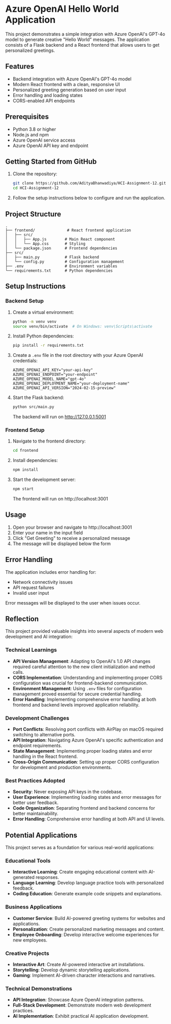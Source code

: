 # Azure OpenAI Hello World Application

This project demonstrates a simple integration with Azure OpenAI's GPT-4o model to generate creative "Hello World" messages. The application consists of a Flask backend and a React frontend that allows users to get personalized greetings.

## Features

- Backend integration with Azure OpenAI's GPT-4o model
- Modern React frontend with a clean, responsive UI
- Personalized greeting generation based on user input
- Error handling and loading states
- CORS-enabled API endpoints

## Prerequisites

- Python 3.8 or higher
- Node.js and npm
- Azure OpenAI service access
- Azure OpenAI API key and endpoint

## Getting Started from GitHub

1. Clone the repository:
   ```bash
   git clone https://github.com/AdityaBhanwadiya/HCI-Assignment-12.git
   cd HCI-Assignment-12
   ```

2. Follow the setup instructions below to configure and run the application.

## Project Structure

```
.
├── frontend/              # React frontend application
│   ├── src/
│   │   ├── App.js        # Main React component
│   │   └── App.css       # Styling
│   └── package.json      # Frontend dependencies
├── src/
│   ├── main.py           # Flask backend
│   └── config.py         # Configuration management
├── .env                  # Environment variables
└── requirements.txt      # Python dependencies
```

## Setup Instructions

### Backend Setup

1. Create a virtual environment:
   ```bash
   python -m venv venv
   source venv/bin/activate  # On Windows: venv\Scripts\activate
   ```

2. Install Python dependencies:
   ```bash
   pip install -r requirements.txt
   ```

3. Create a `.env` file in the root directory with your Azure OpenAI credentials:
   ```
   AZURE_OPENAI_API_KEY="your-api-key"
   AZURE_OPENAI_ENDPOINT="your-endpoint"
   AZURE_OPENAI_MODEL_NAME="gpt-4o"
   AZURE_OPENAI_DEPLOYMENT_NAME="your-deployment-name"
   AZURE_OPENAI_API_VERSION="2024-02-15-preview"
   ```

4. Start the Flask backend:
   ```bash
   python src/main.py
   ```
   The backend will run on http://127.0.0.1:5001

### Frontend Setup

1. Navigate to the frontend directory:
   ```bash
   cd frontend
   ```

2. Install dependencies:
   ```bash
   npm install
   ```

3. Start the development server:
   ```bash
   npm start
   ```
   The frontend will run on http://localhost:3001

## Usage

1. Open your browser and navigate to http://localhost:3001
2. Enter your name in the input field
3. Click "Get Greeting" to receive a personalized message
4. The message will be displayed below the form

## Error Handling

The application includes error handling for:
- Network connectivity issues
- API request failures
- Invalid user input

Error messages will be displayed to the user when issues occur.

## Reflection

This project provided valuable insights into several aspects of modern web development and AI integration:

### Technical Learnings
- **API Version Management**: Adapting to OpenAI's 1.0 API changes required careful attention to the new client initialization and method calls.
- **CORS Implementation**: Understanding and implementing proper CORS configuration was crucial for frontend-backend communication.
- **Environment Management**: Using `.env` files for configuration management proved essential for secure credential handling.
- **Error Handling**: Implementing comprehensive error handling at both frontend and backend levels improved application reliability.

### Development Challenges
- **Port Conflicts**: Resolving port conflicts with AirPlay on macOS required switching to alternative ports.
- **API Integration**: Navigating Azure OpenAI's specific authentication and endpoint requirements.
- **State Management**: Implementing proper loading states and error handling in the React frontend.
- **Cross-Origin Communication**: Setting up proper CORS configuration for development and production environments.

### Best Practices Adopted
- **Security**: Never exposing API keys in the codebase.
- **User Experience**: Implementing loading states and error messages for better user feedback.
- **Code Organization**: Separating frontend and backend concerns for better maintainability.
- **Error Handling**: Comprehensive error handling at both API and UI levels.

## Potential Applications

This project serves as a foundation for various real-world applications:

### Educational Tools
- **Interactive Learning**: Create engaging educational content with AI-generated responses.
- **Language Learning**: Develop language practice tools with personalized feedback.
- **Coding Education**: Generate example code snippets and explanations.

### Business Applications
- **Customer Service**: Build AI-powered greeting systems for websites and applications.
- **Personalization**: Create personalized marketing messages and content.
- **Employee Onboarding**: Develop interactive welcome experiences for new employees.

### Creative Projects
- **Interactive Art**: Create AI-powered interactive art installations.
- **Storytelling**: Develop dynamic storytelling applications.
- **Gaming**: Implement AI-driven character interactions and narratives.

### Technical Demonstrations
- **API Integration**: Showcase Azure OpenAI integration patterns.
- **Full-Stack Development**: Demonstrate modern web development practices.
- **AI Implementation**: Exhibit practical AI application development.